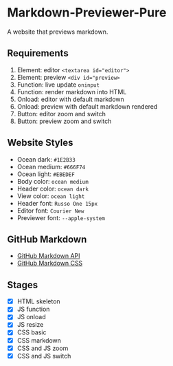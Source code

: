 # Markdown-Previewer-Pure

A website that previews markdown.

## Requirements

1. Element: editor ```<textarea id="editor">```
2. Element: preview ```<div id="preview>```
3. Function: live update ```oninput```
4. Function: render markdown into HTML
5. Onload: editor with default markdown
6. Onload: preview with default markdown rendered
7. Button: editor zoom and switch
8. Button: preview zoom and switch

## Website Styles

* Ocean dark: ```#1E2B33```
* Ocean medium: ```#666F74```
* Ocean light: ```#EBEDEF```
* Body color: ```ocean medium```
* Header color: ```ocean dark```
* View color: ```ocean light```
* Header font: ```Russo One 15px```
* Editor font: ```Courier New```
* Previewer font: ```--apple-system```

## GitHub Markdown

* [GitHub Markdown API](https://docs.github.com/en/free-pro-team@latest/rest/reference/markdown)
* [GitHub Markdown CSS](https://github.com/sindresorhus/github-markdown-css)

## Stages

- [X] HTML skeleton
- [X] JS function
- [X] JS onload
- [X] JS resize
- [X] CSS basic
- [X] CSS markdown
- [X] CSS and JS zoom
- [X] CSS and JS switch